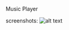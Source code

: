 Music Player

screenshots:
![alt text](https://raw.githubusercontent.com/DanielVeB/Player/src/main/resources/screenshots/1.png)
